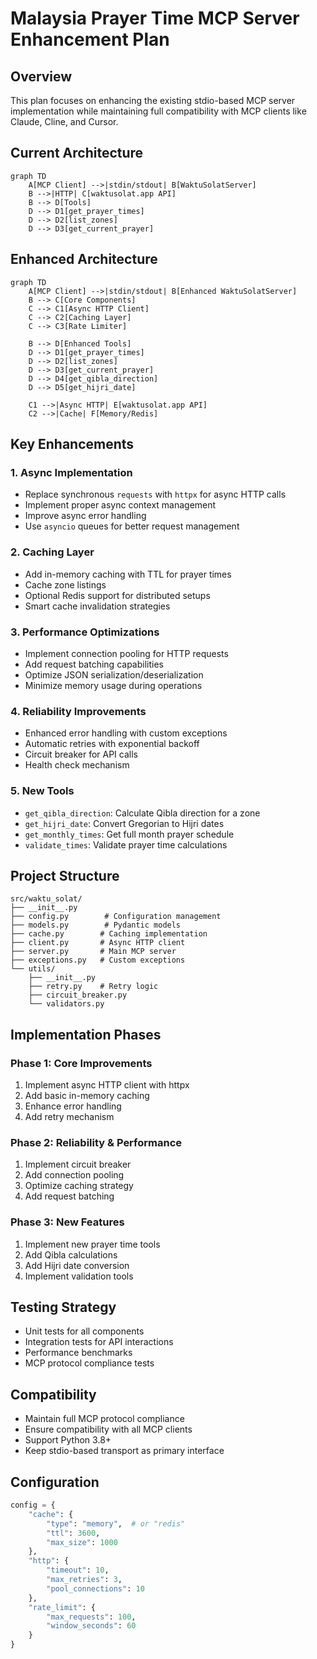 # Malaysia Prayer Time MCP Server Enhancement Plan

## Overview
This plan focuses on enhancing the existing stdio-based MCP server implementation while maintaining full compatibility with MCP clients like Claude, Cline, and Cursor.

## Current Architecture
```mermaid
graph TD
    A[MCP Client] -->|stdin/stdout| B[WaktuSolatServer]
    B -->|HTTP| C[waktusolat.app API]
    B --> D[Tools]
    D --> D1[get_prayer_times]
    D --> D2[list_zones]
    D --> D3[get_current_prayer]
```

## Enhanced Architecture
```mermaid
graph TD
    A[MCP Client] -->|stdin/stdout| B[Enhanced WaktuSolatServer]
    B --> C[Core Components]
    C --> C1[Async HTTP Client]
    C --> C2[Caching Layer]
    C --> C3[Rate Limiter]
    
    B --> D[Enhanced Tools]
    D --> D1[get_prayer_times]
    D --> D2[list_zones]
    D --> D3[get_current_prayer]
    D --> D4[get_qibla_direction]
    D --> D5[get_hijri_date]
    
    C1 -->|Async HTTP| E[waktusolat.app API]
    C2 -->|Cache| F[Memory/Redis]
```

## Key Enhancements

### 1. Async Implementation
- Replace synchronous `requests` with `httpx` for async HTTP calls
- Implement proper async context management
- Improve async error handling
- Use `asyncio` queues for better request management

### 2. Caching Layer
- Add in-memory caching with TTL for prayer times
- Cache zone listings
- Optional Redis support for distributed setups
- Smart cache invalidation strategies

### 3. Performance Optimizations
- Implement connection pooling for HTTP requests
- Add request batching capabilities
- Optimize JSON serialization/deserialization
- Minimize memory usage during operations

### 4. Reliability Improvements
- Enhanced error handling with custom exceptions
- Automatic retries with exponential backoff
- Circuit breaker for API calls
- Health check mechanism

### 5. New Tools
- `get_qibla_direction`: Calculate Qibla direction for a zone
- `get_hijri_date`: Convert Gregorian to Hijri dates
- `get_monthly_times`: Get full month prayer schedule
- `validate_times`: Validate prayer time calculations

## Project Structure
```
src/waktu_solat/
├── __init__.py
├── config.py        # Configuration management
├── models.py        # Pydantic models
├── cache.py        # Caching implementation
├── client.py       # Async HTTP client
├── server.py       # Main MCP server
├── exceptions.py   # Custom exceptions
└── utils/
    ├── __init__.py
    ├── retry.py    # Retry logic
    ├── circuit_breaker.py
    └── validators.py
```

## Implementation Phases

### Phase 1: Core Improvements
1. Implement async HTTP client with httpx
2. Add basic in-memory caching
3. Enhance error handling
4. Add retry mechanism

### Phase 2: Reliability & Performance
1. Implement circuit breaker
2. Add connection pooling
3. Optimize caching strategy
4. Add request batching

### Phase 3: New Features
1. Implement new prayer time tools
2. Add Qibla calculations
3. Add Hijri date conversion
4. Implement validation tools

## Testing Strategy
- Unit tests for all components
- Integration tests for API interactions
- Performance benchmarks
- MCP protocol compliance tests

## Compatibility
- Maintain full MCP protocol compliance
- Ensure compatibility with all MCP clients
- Support Python 3.8+
- Keep stdio-based transport as primary interface

## Configuration
```python
config = {
    "cache": {
        "type": "memory",  # or "redis"
        "ttl": 3600,
        "max_size": 1000
    },
    "http": {
        "timeout": 10,
        "max_retries": 3,
        "pool_connections": 10
    },
    "rate_limit": {
        "max_requests": 100,
        "window_seconds": 60
    }
}